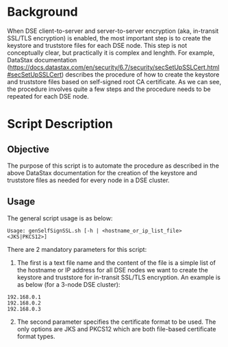 # Background

When DSE client-to-server and server-to-server encryption (aka, in-transit SSL/TLS encryption) is enabled, the most important step is to create the keystore and truststore files for each DSE node. This step is not conceptually clear, but practically it is complex and lenghth. For example, DataStax documentation (https://docs.datastax.com/en/security/6.7/security/secSetUpSSLCert.html#secSetUpSSLCert) describes the procedure of how to create the keystore and truststore files based on self-signed root CA certificate. As we can see, the procedure involves quite a few steps and the procedure needs to be repeated for each DSE node.

# Script Description

## Objective

The purpose of this script is to automate the procedure as described in the above DataStax documentation for the creation of the keystore and truststore files as needed for every node in a DSE cluster. 

## Usage

The general script usage is as below:
```
Usage: genSelfSignSSL.sh [-h | <hostname_or_ip_list_file> <JKS|PKCS12>]
```

There are 2 mandatory parameters for this script:
1. The first is a text file name and the content of the file is a simple list of the hostname or IP address for all DSE nodes we want to create the keystore and truststore for in-transit SSL/TLS encryption. An example is as below (for a 3-node DSE cluster):
```
192.168.0.1
192.168.0.2
192.168.0.3
```
2. The second parameter specifies the certificate format to be used. The only options are JKS and PKCS12 which are both file-based certificate format types.


